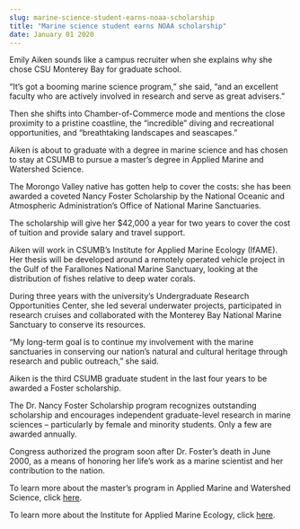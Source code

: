 ```yaml
---
slug: marine-science-student-earns-noaa-scholarship
title: "Marine science student earns NOAA scholarship"
date: January 01 2020
---
```


<p>Emily Aiken sounds like a campus recruiter when she explains why she chose CSU Monterey Bay for graduate school.
</p><p>“It’s got a booming marine science program,” she said, “and an excellent faculty who are actively involved in research and serve as great advisers.”
</p><p>Then she shifts into Chamber-of-Commerce mode and mentions the close proximity to a pristine coastline, the “incredible” diving and recreational opportunities, and “breathtaking landscapes and seascapes.”
</p><p>Aiken is about to graduate with a degree in marine science and has chosen to stay at CSUMB to pursue a master’s degree in Applied Marine and Watershed Science.
</p><p>The Morongo Valley native has gotten help to cover the costs: she has been awarded a coveted Nancy Foster Scholarship by the National Oceanic and Atmospheric Administration’s Office of National Marine Sanctuaries.
</p><p>The scholarship will give her $42,000 a year for two years to cover the cost of tuition and provide salary and travel support.
</p><p>Aiken will work in CSUMB’s Institute for Applied Marine Ecology (IfAME). Her thesis will be developed around a remotely operated vehicle project in the Gulf of the Farallones National Marine Sanctuary, looking at the distribution of fishes relative to deep water corals.
</p><p>During three years with the university’s Undergraduate Research Opportunities Center, she led several underwater projects, participated in research cruises and collaborated with the Monterey Bay National Marine Sanctuary to conserve its resources.
</p><p>“My long-term goal is to continue my involvement with the marine sanctuaries in conserving our nation’s natural and cultural heritage through research and public outreach,” she said.
</p><p>Aiken is the third CSUMB graduate student in the last four years to be awarded a Foster scholarship.
</p><p>The Dr. Nancy Foster Scholarship program recognizes outstanding scholarship and encourages independent graduate-level research in marine sciences – particularly by female and minority students. Only a few are awarded annually.
</p><p>Congress authorized the program soon after Dr. Foster’s death in June 2000, as a means of honoring her life’s work as a marine scientist and her contribution to the nation.
</p><p>To learn more about the master’s program in Applied Marine and Watershed Science, click <a href="http://sep.csumb.edu/amws/">here</a>.
</p><p>To learn more about the Institute for Applied Marine Ecology, click <a href="http://sep.csumb.edu/ifame/">here</a>.  
</p><p> 
</p><p> 
</p>
